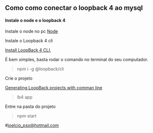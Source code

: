 ## Como como conectar o loopback 4 ao mysql

#### Instale o node e o loopback 4

Instale o node no pc <a href="https://nodejs.org/en/">Node</a>

Instale o Loopback 4 cli

<a href="https://loopback.io/doc/en/lb4/Getting-started.html">
Install LoopBack 4 CLI,
</a>

É bem simples, basta rodar o comando no terminal do seu computador.

> npm i -g @loopback/cli

Crie o projeto

<a href="https://loopback.io/doc/en/lb4/Command-line-interface.html">
Generating LoopBack projects with comman line</a>

> lb4 app

Entre na pasta do projeto

> npm start

#<a href="mailto:joelcio_psx@hotmail.com">joelcio_psx@hotmail.com</a>
